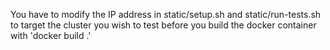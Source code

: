 You have to modify the IP address in static/setup.sh and static/run-tests.sh to target the cluster
you wish to test before you build the docker container with 'docker build .'
